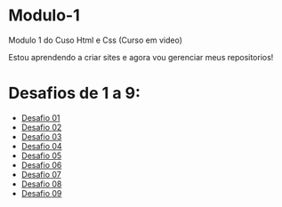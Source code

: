 # Modulo-1
 Modulo 1 do Cuso Html e Css (Curso em video)

Estou aprendendo a criar sites e agora vou gerenciar meus repositorios!

<h1>Desafios de 1 a 9:</h1>
<ul>
    <li><a href="https://danield18.github.io/Modulo-1/Desafios/Desafio%201/index.html" target="_blank">Desafio 01</a></li>
    <li><a href="https://danield18.github.io/Modulo-1/Desafios/Desafio%202/index.html" target="_blank">Desafio 02</a></li>
    <li><a href="https://danield18.github.io/Modulo-1/Desafios/Desafio%203/index.html" target="_blank">Desafio 03</a></li>
    <li><a href="https://danield18.github.io/Modulo-1/Desafios/Desafio%204/index.html" target="_blank">Desafio 04</a></li>
    <li><a href="https://danield18.github.io/Modulo-1/Desafios/Desafio%205/index.html" target="_blank">Desafio 05</a></li>
    <li><a href="https://danield18.github.io/Modulo-1/Desafios/Desafio%206/index.html" target="_blank">Desafio 06</a></li>
    <li><a href="https://danield18.github.io/Modulo-1/Desafios/Desafio%207/index.html" target="_blank">Desafio 07</a></li>
    <li><a href="https://danield18.github.io/Modulo-1/Desafios/Desafio%208/index.html" target="_blank">Desafio 08</a></li>
    <li><a href="https://danield18.github.io/Modulo-1/Desafios/Desafio%209/index.html" target="_blank">Desafio 09</a></li>
</ul>
